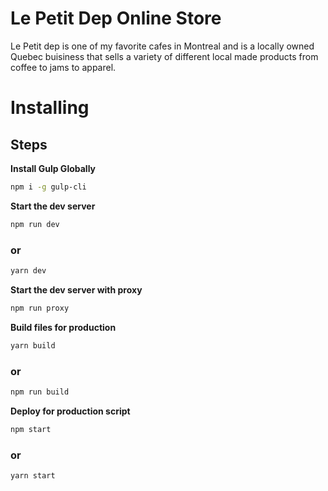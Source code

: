 # Le Petit Dep Online Store 

Le Petit dep is one of my favorite cafes in Montreal and is a locally owned Quebec buisiness that sells a variety of different local made products from coffee to jams to apparel.


# Installing

## Steps

**Install Gulp Globally**
```bash
npm i -g gulp-cli
```

**Start the dev server**
```bash
npm run dev
```
### or
```bash
yarn dev
```

**Start the dev server with proxy**
```bash
npm run proxy
```

**Build files for production**
```bash
yarn build
```
### or

```bash
npm run build
```

**Deploy for production script**
```bash
npm start
```
### or
```bash
yarn start
```
